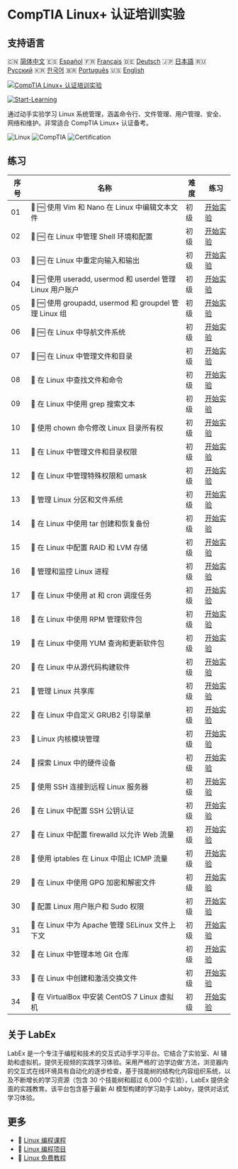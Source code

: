 # CompTIA Linux+ 认证培训实验

## 支持语言

🇨🇳 [简体中文](README_zh.md) 🇪🇸 [Español](README_es.md) 🇫🇷 [Français](README_fr.md) 🇩🇪 [Deutsch](README_de.md) 🇯🇵 [日本語](README_ja.md) 🇷🇺 [Русский](README_ru.md) 🇰🇷 [한국어](README_ko.md) 🇧🇷 [Português](README_pt.md) 🇺🇸 [English](README.md) 

[![CompTIA Linux+ 认证培训实验](https://cover-creator.labex.io/comptia-linux-plus-training-labs.png?lang=zh)](https://labex.io/zh/courses/comptia-linux-plus-training-labs)

[![Start-Learning](https://img.shields.io/badge/Start-Learning-whitesmoke?style=for-the-badge)](https://labex.io/zh/courses/comptia-linux-plus-training-labs)

通过动手实验学习 Linux 系统管理，涵盖命令行、文件管理、用户管理、安全、网络和维护。非常适合 CompTIA Linux+ 认证备考。

![Linux](https://img.shields.io/badge/Linux-whitesmoke?style=for-the-badge&logo=linux)
![CompTIA](https://img.shields.io/badge/CompTIA-whitesmoke?style=for-the-badge&logo=comptia)
![Certification](https://img.shields.io/badge/Certification-whitesmoke?style=for-the-badge&logo=certification)


## 练习

|   序号 | 名称                                                       | 难度   | 练习                                                                                                                                            |
|--------|------------------------------------------------------------|--------|-------------------------------------------------------------------------------------------------------------------------------------------------|
|     01 | 📖 🆓 使用 Vim 和 Nano 在 Linux 中编辑文本文件             | 初级   | <a target='_blank' href='https://labex.io/zh/tutorials/comptia-edit-text-files-in-linux-with-vim-and-nano-591076'>开始实验</a>                  |
|     02 | 📖 🆓 在 Linux 中管理 Shell 环境和配置                     | 初级   | <a target='_blank' href='https://labex.io/zh/tutorials/comptia-manage-shell-environment-and-configuration-in-linux-590838'>开始实验</a>         |
|     03 | 📖 🆓 在 Linux 中重定向输入和输出                          | 初级   | <a target='_blank' href='https://labex.io/zh/tutorials/comptia-redirecting-input-and-output-in-linux-590840'>开始实验</a>                       |
|     04 | 📖 🆓 使用 useradd, usermod 和 userdel 管理 Linux 用户账户 | 初级   | <a target='_blank' href='https://labex.io/zh/tutorials/comptia-manage-linux-user-accounts-with-useradd-usermod-and-userdel-590837'>开始实验</a> |
|     05 | 📖 🆓 使用 groupadd, usermod 和 groupdel 管理 Linux 组     | 初级   | <a target='_blank' href='https://labex.io/zh/tutorials/comptia-manage-linux-groups-with-groupadd-usermod-and-groupdel-590836'>开始实验</a>      |
|     06 | 📖 🆓 在 Linux 中导航文件系统                              | 初级   | <a target='_blank' href='https://labex.io/zh/tutorials/comptia-navigate-the-filesystem-in-linux-590971'>开始实验</a>                            |
|     07 | 📖 🆓 在 Linux 中管理文件和目录                            | 初级   | <a target='_blank' href='https://labex.io/zh/tutorials/comptia-manage-files-and-directories-in-linux-590835'>开始实验</a>                       |
|     08 | 📖  在 Linux 中查找文件和命令                              | 初级   | <a target='_blank' href='https://labex.io/zh/tutorials/comptia-find-files-and-commands-in-linux-590834'>开始实验</a>                            |
|     09 | 📖  在 Linux 中使用 grep 搜索文本                          | 初级   | <a target='_blank' href='https://labex.io/zh/tutorials/comptia-search-text-with-grep-in-linux-590841'>开始实验</a>                              |
|     10 | 📖  使用 chown 命令修改 Linux 目录所有权                   | 初级   | <a target='_blank' href='https://labex.io/zh/tutorials/comptia-modify-directory-ownership-with-chown-in-linux-590847'>开始实验</a>              |
|     11 | 📖  在 Linux 中管理文件和目录权限                          | 初级   | <a target='_blank' href='https://labex.io/zh/tutorials/comptia-manage-file-and-directory-permissions-in-linux-590844'>开始实验</a>              |
|     12 | 📖  在 Linux 中管理特殊权限和 umask                        | 初级   | <a target='_blank' href='https://labex.io/zh/tutorials/linux-manage-special-permissions-and-umask-in-linux-590846'>开始实验</a>                 |
|     13 | 📖  管理 Linux 分区和文件系统                              | 初级   | <a target='_blank' href='https://labex.io/zh/tutorials/comptia-manage-linux-partitions-and-filesystems-590845'>开始实验</a>                     |
|     14 | 📖  在 Linux 中使用 tar 创建和恢复备份                     | 初级   | <a target='_blank' href='https://labex.io/zh/tutorials/comptia-create-and-restore-a-backup-with-tar-in-linux-590843'>开始实验</a>               |
|     15 | 📖  在 Linux 中配置 RAID 和 LVM 存储                       | 初级   | <a target='_blank' href='https://labex.io/zh/tutorials/comptia-configure-raid-and-lvm-storage-in-linux-590842'>开始实验</a>                     |
|     16 | 📖  管理和监控 Linux 进程                                  | 初级   | <a target='_blank' href='https://labex.io/zh/tutorials/comptia-manage-and-monitor-linux-processes-590864'>开始实验</a>                          |
|     17 | 📖  在 Linux 中使用 at 和 cron 调度任务                    | 初级   | <a target='_blank' href='https://labex.io/zh/tutorials/comptia-schedule-tasks-with-at-and-cron-in-linux-590870'>开始实验</a>                    |
|     18 | 📖  在 Linux 中使用 RPM 管理软件包                         | 初级   | <a target='_blank' href='https://labex.io/zh/tutorials/rhel-managing-packages-with-rpm-in-linux-590868'>开始实验</a>                            |
|     19 | 📖  在 Linux 中使用 YUM 查询和更新软件包                   | 初级   | <a target='_blank' href='https://labex.io/zh/tutorials/rhel-query-and-update-packages-with-yum-in-linux-590869'>开始实验</a>                    |
|     20 | 📖  在 Linux 中从源代码构建软件                            | 初级   | <a target='_blank' href='https://labex.io/zh/tutorials/comptia-build-software-from-source-code-in-linux-590853'>开始实验</a>                    |
|     21 | 📖  管理 Linux 共享库                                      | 初级   | <a target='_blank' href='https://labex.io/zh/tutorials/comptia-manage-shared-libraries-in-linux-590867'>开始实验</a>                            |
|     22 | 📖  在 Linux 中自定义 GRUB2 引导菜单                       | 初级   | <a target='_blank' href='https://labex.io/zh/tutorials/comptia-customize-the-grub2-boot-menu-in-linux-590859'>开始实验</a>                      |
|     23 | 📖  Linux 内核模块管理                                     | 初级   | <a target='_blank' href='https://labex.io/zh/tutorials/comptia-manage-kernel-modules-in-linux-590865'>开始实验</a>                              |
|     24 | 📖  探索 Linux 中的硬件设备                                | 初级   | <a target='_blank' href='https://labex.io/zh/tutorials/comptia-explore-hardware-devices-in-linux-590861'>开始实验</a>                           |
|     25 | 📖  使用 SSH 连接到远程 Linux 服务器                       | 初级   | <a target='_blank' href='https://labex.io/zh/tutorials/linux-connect-to-a-remote-linux-server-using-ssh-590857'>开始实验</a>                    |
|     26 | 📖  在 Linux 中配置 SSH 公钥认证                           | 初级   | <a target='_blank' href='https://labex.io/zh/tutorials/comptia-configure-ssh-public-key-authentication-in-linux-590855'>开始实验</a>            |
|     27 | 📖  在 Linux 中配置 firewalld 以允许 Web 流量              | 初级   | <a target='_blank' href='https://labex.io/zh/tutorials/comptia-configure-firewalld-to-allow-web-traffic-in-linux-590854'>开始实验</a>           |
|     28 | 📖  使用 iptables 在 Linux 中阻止 ICMP 流量                | 初级   | <a target='_blank' href='https://labex.io/zh/tutorials/comptia-block-icmp-traffic-in-linux-using-iptables-590852'>开始实验</a>                  |
|     29 | 📖  在 Linux 中使用 GPG 加密和解密文件                     | 初级   | <a target='_blank' href='https://labex.io/zh/tutorials/comptia-encrypt-and-decrypt-files-with-gpg-in-linux-590860'>开始实验</a>                 |
|     30 | 📖  配置 Linux 用户账户和 Sudo 权限                        | 初级   | <a target='_blank' href='https://labex.io/zh/tutorials/comptia-configure-user-accounts-and-sudo-privileges-in-linux-590856'>开始实验</a>        |
|     31 | 📖  在 Linux 中为 Apache 管理 SELinux 文件上下文           | 初级   | <a target='_blank' href='https://labex.io/zh/tutorials/comptia-manage-selinux-file-contexts-for-apache-in-linux-590866'>开始实验</a>            |
|     32 | 📖  在 Linux 中管理本地 Git 仓库                           | 初级   | <a target='_blank' href='https://labex.io/zh/tutorials/comptia-manage-a-local-git-repository-in-linux-590863'>开始实验</a>                      |
|     33 | 📖  在 Linux 中创建和激活交换文件                          | 初级   | <a target='_blank' href='https://labex.io/zh/tutorials/comptia-create-and-activate-a-swap-file-in-linux-590858'>开始实验</a>                    |
|     34 | 📖  在 VirtualBox 中安装 CentOS 7 Linux 虚拟机             | 初级   | <a target='_blank' href='https://labex.io/zh/tutorials/comptia-install-a-centos-7-linux-vm-in-virtualbox-590862'>开始实验</a>                   |

## 关于 LabEx

LabEx 是一个专注于编程和技术的交互式动手学习平台。它结合了实验室、AI 辅助和虚拟机，提供无视频的实践学习体验。采用严格的'边学边做'方法，浏览器内的交互式在线环境具有自动化的逐步检查，基于技能树的结构化内容组织系统，以及不断增长的学习资源（包含 30 个技能树和超过 6,000 个实验），LabEx 提供全面的实践教育。该平台包含基于最新 AI 模型构建的学习助手 Labby，提供对话式学习体验。

## 更多

- 🔗 [Linux 编程课程](https://github.com/labex-labs/awesome-programming-courses)
- 🔗 [Linux 编程项目](https://github.com/labex-labs/awesome-programming-projects)
- 🔗 [Linux 免费教程](https://github.com/labex-labs/linux-free-tutorials)


